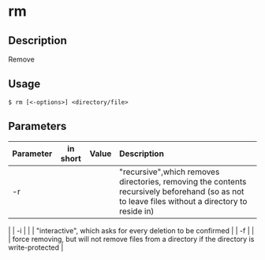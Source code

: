 # rm

## Description

Remove

## Usage

```
$ rm [<-options>] <directory/file>
```

## Parameters

| Parameter | in short | Value | Description |
|:----------|:--------:|:-----:|:------------|
| -r |  |  | "recursive",which removes directories, removing the contents recursively beforehand (so as not to leave files without a directory to reside in)
 |
| -i | | | "interactive", which asks for every deletion to be confirmed |
| -f | | | force removing, but will not remove files from a directory if the directory is write-protected |


